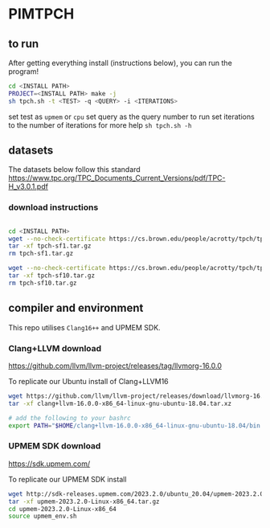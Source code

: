 # PIMTPCH

## to run

After getting everything install (instructions below), you can run the program!
```bash
cd <INSTALL PATH>
PROJECT=<INSTALL PATH> make -j
sh tpch.sh -t <TEST> -q <QUERY> -i <ITERATIONS>
```
set test as ```upmem``` or ```cpu```
set query as the query number to run
set iterations to the number of iterations
for more help ```sh tpch.sh -h```

## datasets
The datasets below follow this standard
https://www.tpc.org/TPC_Documents_Current_Versions/pdf/TPC-H_v3.0.1.pdf

### download instructions
```bash

cd <INSTALL PATH>
wget --no-check-certificate https://cs.brown.edu/people/acrotty/tpch/tpch-sf1.tar.gz
tar -xf tpch-sf1.tar.gz 
rm tpch-sf1.tar.gz 

wget --no-check-certificate https://cs.brown.edu/people/acrotty/tpch/tpch-sf10.tar.gz
tar -xf tpch-sf10.tar.gz
rm tpch-sf10.tar.gz

```

## compiler and environment
This repo utilises ```Clang16++``` and UPMEM SDK.

### Clang+LLVM download

https://github.com/llvm/llvm-project/releases/tag/llvmorg-16.0.0

To replicate our Ubuntu install of Clang+LLVM16
```bash
wget https://github.com/llvm/llvm-project/releases/download/llvmorg-16.0.0/clang+llvm-16.0.0-x86_64-linux-gnu-ubuntu-18.04.tar.xz
tar -xf clang+llvm-16.0.0-x86_64-linux-gnu-ubuntu-18.04.tar.xz 

# add the following to your bashrc
export PATH="$HOME/clang+llvm-16.0.0-x86_64-linux-gnu-ubuntu-18.04/bin:$PATH"
```


### UPMEM SDK download

https://sdk.upmem.com/

To replicate our UPMEM SDK install
```bash
wget http://sdk-releases.upmem.com/2023.2.0/ubuntu_20.04/upmem-2023.2.0-Linux-x86_64.tar.gz
tar -xf upmem-2023.2.0-Linux-x86_64.tar.gz 
cd upmem-2023.2.0-Linux-x86_64
source upmem_env.sh
```

